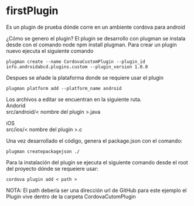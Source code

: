 # firstPlugin
Es un plugin de prueba dónde corre en un ambiente cordova para android

¿Cómo se genero el plugin?
El plugin se desarrollo con plugman se instala desde con el comando node npm install plugman.
Para crear un plugin nuevo ejecuta el siguiente comando 
```  
plugman create --name CordovaCustomPlugin --plugin_id info.androidabcd.plugins.custom --plugin_version 1.0.0

```
Despues se añade la plataforma donde se requiere usar el plugin
```  
plugman platform add --platform_name android

```
Los archivos a editar se encuentran en la siguiente ruta.  
Andorid  
 src/android/< nombre del plugin >.java

iOS  
src/ios/< nombre del plugin >.c

Una vez desarrollado el código, genera el package.json con el comando:
```  
plugman createpackagejson ./

```

Para la instalación del plugin se ejecuta el siguiente comando desde el root del proyecto dónde se requeiere usar:
```
cordova plugin add < path >
```
NOTA: El path debería ser una dirección url de GitHub para este ejemplo el Plugin vive dentro de la carpeta CordovaCutomPlugin




